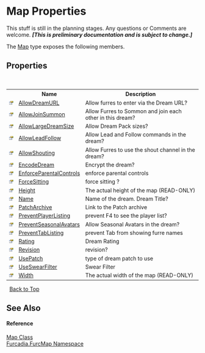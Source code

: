 # Map Properties
This stuff is still in the planning stages. Any questions or Comments are welcome. _**\[This is preliminary documentation and is subject to change.\]**_

The <a href="T_Furcadia_FurcMap_Map">Map</a> type exposes the following members.


## Properties
&nbsp;<table><tr><th></th><th>Name</th><th>Description</th></tr><tr><td>![Public property](media/pubproperty.gif "Public property")</td><td><a href="P_Furcadia_FurcMap_Map_AllowDreamURL">AllowDreamURL</a></td><td>
Allow furres to enter via the Dream URL?</td></tr><tr><td>![Public property](media/pubproperty.gif "Public property")</td><td><a href="P_Furcadia_FurcMap_Map_AllowJoinSummon">AllowJoinSummon</a></td><td>
Allow Furres to Sommon and join each other in this dream?</td></tr><tr><td>![Public property](media/pubproperty.gif "Public property")</td><td><a href="P_Furcadia_FurcMap_Map_AllowLargeDreamSize">AllowLargeDreamSize</a></td><td>
Allow Dream Pack sizes?</td></tr><tr><td>![Public property](media/pubproperty.gif "Public property")</td><td><a href="P_Furcadia_FurcMap_Map_AllowLeadFollow">AllowLeadFollow</a></td><td>
Allow Lead and Follow commands in the dream?</td></tr><tr><td>![Public property](media/pubproperty.gif "Public property")</td><td><a href="P_Furcadia_FurcMap_Map_AllowShouting">AllowShouting</a></td><td>
Allow Furres to use the shout channel in the dream?</td></tr><tr><td>![Public property](media/pubproperty.gif "Public property")</td><td><a href="P_Furcadia_FurcMap_Map_EncodeDream">EncodeDream</a></td><td>
Encrypt the dream?</td></tr><tr><td>![Public property](media/pubproperty.gif "Public property")</td><td><a href="P_Furcadia_FurcMap_Map_EnforceParentalControls">EnforceParentalControls</a></td><td>
enforce parental controls</td></tr><tr><td>![Public property](media/pubproperty.gif "Public property")</td><td><a href="P_Furcadia_FurcMap_Map_ForceSitting">ForceSitting</a></td><td>
force sitting ?</td></tr><tr><td>![Public property](media/pubproperty.gif "Public property")</td><td><a href="P_Furcadia_FurcMap_Map_Height">Height</a></td><td>
The actual height of the map (READ-ONLY)</td></tr><tr><td>![Public property](media/pubproperty.gif "Public property")</td><td><a href="P_Furcadia_FurcMap_Map_Name">Name</a></td><td>
Name of the dream. Dream Title?</td></tr><tr><td>![Public property](media/pubproperty.gif "Public property")</td><td><a href="P_Furcadia_FurcMap_Map_PatchArchive">PatchArchive</a></td><td>
Link to the Patch archive</td></tr><tr><td>![Public property](media/pubproperty.gif "Public property")</td><td><a href="P_Furcadia_FurcMap_Map_PreventPlayerListing">PreventPlayerListing</a></td><td>
prevent F4 to see the player list?</td></tr><tr><td>![Public property](media/pubproperty.gif "Public property")</td><td><a href="P_Furcadia_FurcMap_Map_PreventSeasonalAvatars">PreventSeasonalAvatars</a></td><td>
Allow Seasonal Avatars in the dream?</td></tr><tr><td>![Public property](media/pubproperty.gif "Public property")</td><td><a href="P_Furcadia_FurcMap_Map_PreventTabListing">PreventTabListing</a></td><td>
prevent Tab from showing furre names</td></tr><tr><td>![Public property](media/pubproperty.gif "Public property")</td><td><a href="P_Furcadia_FurcMap_Map_Rating">Rating</a></td><td>
Dream Rating</td></tr><tr><td>![Public property](media/pubproperty.gif "Public property")</td><td><a href="P_Furcadia_FurcMap_Map_Revision">Revision</a></td><td>
revision?</td></tr><tr><td>![Public property](media/pubproperty.gif "Public property")</td><td><a href="P_Furcadia_FurcMap_Map_UsePatch">UsePatch</a></td><td>
type of dream patch to use</td></tr><tr><td>![Public property](media/pubproperty.gif "Public property")</td><td><a href="P_Furcadia_FurcMap_Map_UseSwearFilter">UseSwearFilter</a></td><td>
Swear Filter</td></tr><tr><td>![Public property](media/pubproperty.gif "Public property")</td><td><a href="P_Furcadia_FurcMap_Map_Width">Width</a></td><td>
The actual width of the map (READ-ONLY)</td></tr></table>&nbsp;
<a href="#map-properties">Back to Top</a>

## See Also


#### Reference
<a href="T_Furcadia_FurcMap_Map">Map Class</a><br /><a href="N_Furcadia_FurcMap">Furcadia.FurcMap Namespace</a><br />